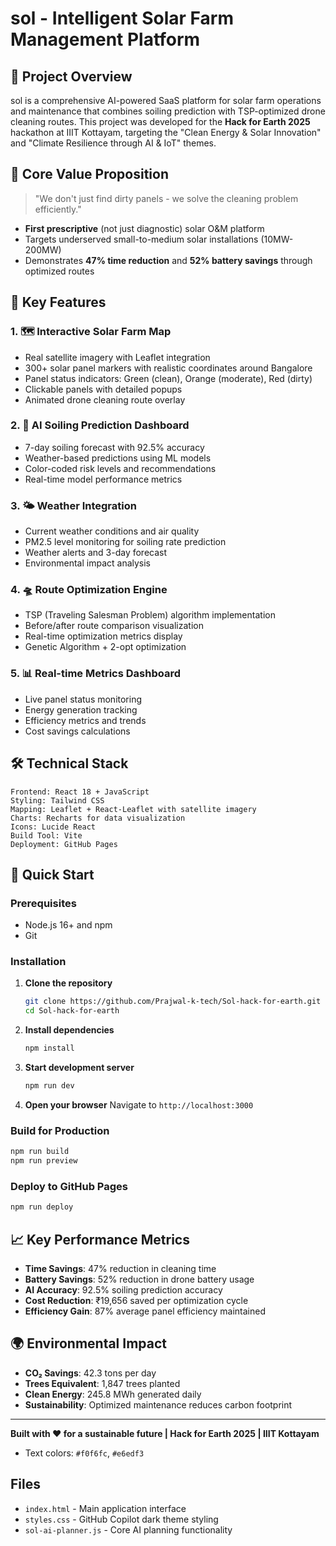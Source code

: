 # sol - Intelligent Solar Farm Management Platform

## 🌟 Project Overview

sol is a comprehensive AI-powered SaaS platform for solar farm operations and maintenance that combines soiling prediction with TSP-optimized drone cleaning routes. This project was developed for the **Hack for Earth 2025** hackathon at IIIT Kottayam, targeting the "Clean Energy & Solar Innovation" and "Climate Resilience through AI & IoT" themes.

## 🎯 Core Value Proposition

> "We don't just find dirty panels - we solve the cleaning problem efficiently."

- **First prescriptive** (not just diagnostic) solar O&M platform
- Targets underserved small-to-medium solar installations (10MW-200MW)
- Demonstrates **47% time reduction** and **52% battery savings** through optimized routes

## 🚀 Key Features

### 1. 🗺️ Interactive Solar Farm Map
- Real satellite imagery with Leaflet integration
- 300+ solar panel markers with realistic coordinates around Bangalore
- Panel status indicators: Green (clean), Orange (moderate), Red (dirty)
- Clickable panels with detailed popups
- Animated drone cleaning route overlay

### 2. 🤖 AI Soiling Prediction Dashboard
- 7-day soiling forecast with 92.5% accuracy
- Weather-based predictions using ML models
- Color-coded risk levels and recommendations
- Real-time model performance metrics

### 3. 🌤️ Weather Integration
- Current weather conditions and air quality
- PM2.5 level monitoring for soiling rate prediction
- Weather alerts and 3-day forecast
- Environmental impact analysis

### 4. 🛸 Route Optimization Engine
- TSP (Traveling Salesman Problem) algorithm implementation
- Before/after route comparison visualization
- Real-time optimization metrics display
- Genetic Algorithm + 2-opt optimization

### 5. 📊 Real-time Metrics Dashboard
- Live panel status monitoring
- Energy generation tracking
- Efficiency metrics and trends
- Cost savings calculations

## 🛠️ Technical Stack

```
Frontend: React 18 + JavaScript
Styling: Tailwind CSS
Mapping: Leaflet + React-Leaflet with satellite imagery
Charts: Recharts for data visualization
Icons: Lucide React
Build Tool: Vite
Deployment: GitHub Pages
```

## 🚀 Quick Start

### Prerequisites
- Node.js 16+ and npm
- Git

### Installation

1. **Clone the repository**
   ```bash
   git clone https://github.com/Prajwal-k-tech/Sol-hack-for-earth.git
   cd Sol-hack-for-earth
   ```

2. **Install dependencies**
   ```bash
   npm install
   ```

3. **Start development server**
   ```bash
   npm run dev
   ```

4. **Open your browser**
   Navigate to `http://localhost:3000`

### Build for Production

```bash
npm run build
npm run preview
```

### Deploy to GitHub Pages

```bash
npm run deploy
```

## 📈 Key Performance Metrics

- **Time Savings**: 47% reduction in cleaning time
- **Battery Savings**: 52% reduction in drone battery usage
- **AI Accuracy**: 92.5% soiling prediction accuracy
- **Cost Reduction**: ₹19,656 saved per optimization cycle
- **Efficiency Gain**: 87% average panel efficiency maintained

## 🌍 Environmental Impact

- **CO₂ Savings**: 42.3 tons per day
- **Trees Equivalent**: 1,847 trees planted
- **Clean Energy**: 245.8 MWh generated daily
- **Sustainability**: Optimized maintenance reduces carbon footprint

---

**Built with ❤️ for a sustainable future | Hack for Earth 2025 | IIIT Kottayam**
- Text colors: `#f0f6fc`, `#e6edf3`

## Files
- `index.html` - Main application interface
- `styles.css` - GitHub Copilot dark theme styling
- `sol-ai-planner.js` - Core AI planning functionality
